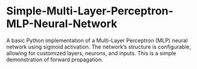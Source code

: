 # Simple-Multi-Layer-Perceptron-MLP-Neural-Network
A basic Python implementation of a Multi-Layer Perceptron (MLP) neural network using sigmoid activation. The network’s structure is configurable, allowing for customized layers, neurons, and inputs. This is a simple demonstration of forward propagation.
